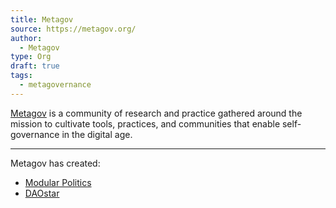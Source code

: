 ```yaml
---
title: Metagov
source: https://metagov.org/
author:
  - Metagov
type: Org
draft: true
tags:
  - metagovernance
---
```


[Metagov](https://metagov.org/) is a community of research and practice gathered around the mission to cultivate tools, practices, and communities that enable self-governance in the digital age.

---

Metagov has created:

- [Modular Politics](library/Modular%20Politics.md)
- [DAOstar](library/DAOstar.md)
